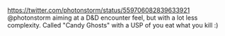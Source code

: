 https://twitter.com/photonstorm/status/559706082839633921 @photonstorm aiming at a D&amp;D encounter feel, but with a lot less complexity. Called "Candy Ghosts" with a USP of you eat what you kill :)